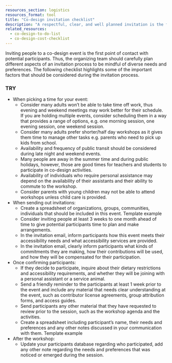 ```yaml
---
resources_section: logistics
resources_format: tool
title: "Co-design invitation checklist"
description: "A respectful, clear, and well planned invitation is the first step to build trust and engage people."
related_resources:
  - co-design-to-do-list
  - co-design-cost-checklist
---
```


Inviting people to a co-design event is the first point of contact with potential participants. Thus, the organizing team should carefully plan different aspects of an invitation process to be mindful of diverse needs and preferences. The following checklist highlights some of the important factors that should be considered during the invitation process.

### TRY

- When picking a time for your event:
   - Consider many adults won’t be able to take time off work, thus evening and weekend meetings may work better for their schedule. If you are holding multiple events, consider scheduling them in a way that provides a range of options, e.g. one morning session, one evening session, one weekend session.
   - Consider many adults prefer shorter/half day workshops as it gives them time to manage other tasks e.g. parents who need to pick up kids from school.
   - Availability and frequency of public transit should be considered during late night and weekend events.
   - Many people are away in the summer time and during public holidays, however, those are good times for teachers and students to participate in co-design activities.
   - Availability of individuals who require personal assistance may depend on the availability of their assistants and their ability to commute to the workshop.
   - Consider parents with young children may not be able to attend workshops unless child care is provided.
- When sending out invitations:
   - Create a spreadsheet of organizations, groups, communities, individuals that should be included in this event. Template example
   - Consider inviting people at least 3 weeks to one month ahead of time to give potential participants time to plan and make arrangements.
   - In the invitation email, inform participants how this event meets their accessibility needs and what accessibility services are provided.
   - In the invitation email, clearly inform participants what kinds of commitments they are making, how their contributions will be used, and how they will be compensated for their participation.
- Once confirming participants:
   - If they decide to participate, inquire about their dietary restrictions and accessibility requirements, and whether they will be joining with a personal assistant or a service animal.
   - Send a friendly reminder to the participants at least 1 week prior to the event and include any material that needs clear understanding at the event, such as contributor license agreements, group attribution forms, and access guides.
   - Send participants any other material that they have requested to review prior to the session, such as the workshop agenda and the activities.
   - Create a spreadsheet including participant’s name, their needs and preferences and any other notes discussed in your communication with them. Template example
- After the workshop:
   - Update your participants database regarding who participated, add any other note regarding the needs and preferences that was noticed or emerged during the session.
